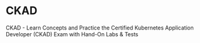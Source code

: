 # CKAD
CKAD - Learn Concepts and Practice the Certified Kubernetes Application Developer (CKAD) Exam with Hand-On Labs &amp; Tests
